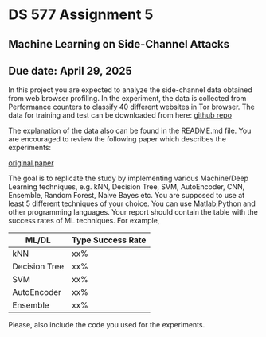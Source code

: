# DS 577 Assignment 5

## Machine Learning on Side-Channel Attacks
## Due date: April 29, 2025
In this project you are expected to analyze the side-channel data obtained from web browser
profiling. In the experiment, the data is collected from Performance counters to classify 40
different websites in Tor browser. The data for training and test can be downloaded from here:
[github repo](https://github.com/bgulmezoglu/PerfWeb)

The explanation of the data also can be found in the README.md file.
You are encouraged to review the following paper which describes the experiments:

[original paper](https://arxiv.org/pdf/1705.04437.pdf)

The goal is to replicate the study by implementing various Machine/Deep Learning techniques,
e.g. kNN, Decision Tree, SVM, AutoEncoder, CNN, Ensemble, Random Forest, Naive Bayes
etc. You are supposed to use at least 5 different techniques of your choice. You can use
Matlab,Python and other programming languages.
Your report should contain the table with the success rates of ML techniques. For example,

| ML/DL | Type Success Rate |
| ----------- | ----------- |
| kNN | xx% |
| Decision Tree | xx% |
| SVM | xx% |
| AutoEncoder | xx% |
| Ensemble | xx% |

Please, also include the code you used for the experiments.
